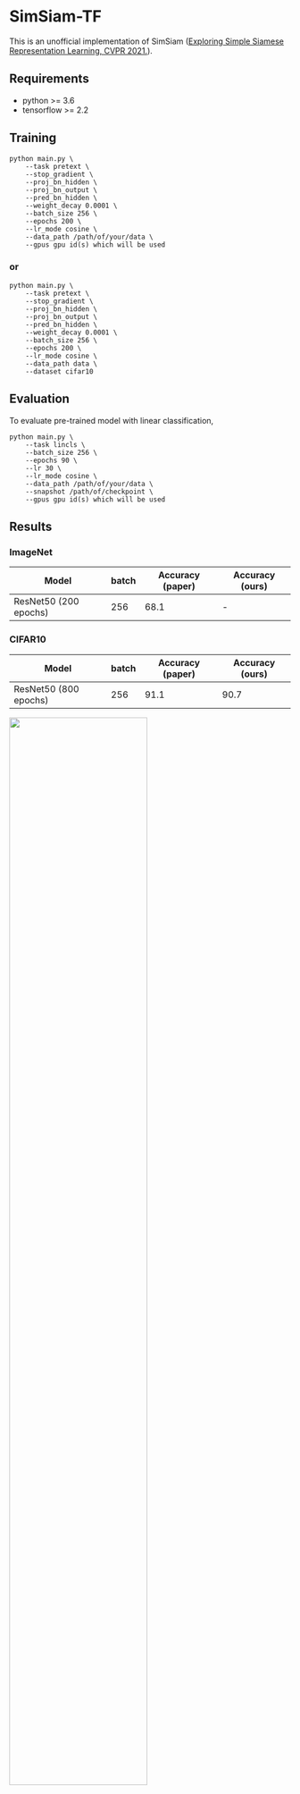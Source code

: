 # SimSiam-TF

This is an unofficial implementation of SimSiam ([Exploring Simple Siamese Representation Learning, CVPR 2021.](https://arxiv.org/abs/2011.10566)).

## Requirements
- python >= 3.6
- tensorflow >= 2.2

## Training
```
python main.py \
    --task pretext \
    --stop_gradient \
    --proj_bn_hidden \
    --proj_bn_output \
    --pred_bn_hidden \
    --weight_decay 0.0001 \
    --batch_size 256 \
    --epochs 200 \
    --lr_mode cosine \
    --data_path /path/of/your/data \
    --gpus gpu id(s) which will be used
```
### or 
```
python main.py \
    --task pretext \
    --stop_gradient \
    --proj_bn_hidden \
    --proj_bn_output \
    --pred_bn_hidden \
    --weight_decay 0.0001 \
    --batch_size 256 \
    --epochs 200 \
    --lr_mode cosine \
    --data_path data \
    --dataset cifar10
```

## Evaluation
To evaluate pre-trained model with linear classification,
```
python main.py \
    --task lincls \
    --batch_size 256 \
    --epochs 90 \
    --lr 30 \
    --lr_mode cosine \
    --data_path /path/of/your/data \
    --snapshot /path/of/checkpoint \
    --gpus gpu id(s) which will be used
```

## Results
### ImageNet
|         Model         | batch | Accuracy (paper) | Accuracy (ours) |
| --------------------- | ----- | ---------------- | --------------- |
| ResNet50 (200 epochs) |  256  |       68.1       |       -         |

### CIFAR10
|         Model         | batch | Accuracy (paper) | Accuracy (ours) |
| --------------------- | ----- | ---------------- | --------------- |
| ResNet50 (800 epochs) |  256  |       91.1       |       90.7      |
<img width=70% height=70% src='./result_cifar10.png'>

## Citation
```
@article{Chen2020ExploringSS,
  title={Exploring Simple Siamese Representation Learning},
  author={Xinlei Chen and Kaiming He},
  journal={ArXiv},
  year={2020},
  volume={abs/2011.10566}
}
```
